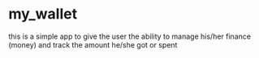 # my_wallet
this is a simple app to give the user the ability to manage his/her finance (money) and track the amount he/she got or spent
